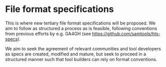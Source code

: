 # File format specifications

This is where new tertiary file format specifications will be proposed. We aim to follow as structured a process as is feasible, following conventions from previous efforts by e.g. GA4GH (see https://github.com/samtools/hts-specs). 

We aim to seek the agreement of relevant communities and tool developers as specs are created, modified and mature, but seek to proceed in a structured manner such that tool builders can rely on format conventions.
